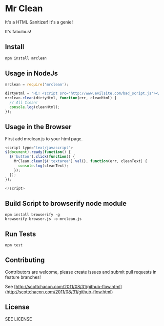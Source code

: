 Mr Clean
========

It's a HTML Sanitizer!
It's a genie!

It's fabulous!

## Install

``` sh
npm install mrclean
```

## Usage in NodeJs

``` javascript
mrclean = require('mrclean');

dirtyHtml = "Hi! <script src='http://www.evilsite.com/bad_script.js'></script>It's a good day!"
mrclean.clean(dirtyHtml, function(err, cleanHtml) {
  // All Clean!
  console.log(cleanHtml);
});

```

## Usage in the Browser

First add mrclean.js to your html page.

``` javascript
<script type="text/javascript">
$(document).ready(function() {
  $('button').click(function() {
    MrClean.clean($('textarea').val(), function(err, cleanText) {
      console.log(cleanText);
    });
  });
});

</script>

```

## Build Script to browserify node module

```
npm install browserify -g
browserify browser.js -o mrclean.js
```

## Run Tests

```
npm test
```
## Contributing

Contributors are welcome, please create issues and submit pull requests in feature branches!

See [http://scottchacon.com/2011/08/31/github-flow.html](http://scottchacon.com/2011/08/31/github-flow.html)

## License

SEE LICENSE
